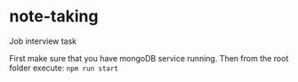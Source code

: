 # note-taking

Job interview task

First make sure that you have mongoDB service running.
Then from the root folder execute: `npm run start`
